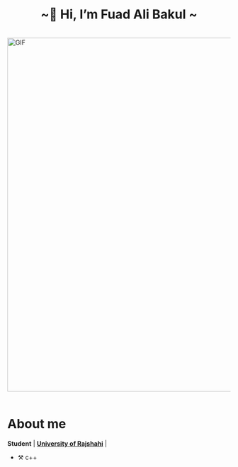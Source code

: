  <center>
<h1 align="center">~👋 Hi, I’m Fuad Ali Bakul  ~</h1>
<br>
<div align="left">

 <div align="left">
<img hight="150" width="800" alt="GIF" align="center" src="https://media0.giphy.com/media/v1.Y2lkPTc5MGI3NjExbmNkZWI3dHhvdTB5MXJyeHN3MTVwb3EycnM3ZXdvaDBmeTExdjB0NSZlcD12MV9pbnRlcm5hbF9naWZfYnlfaWQmY3Q9Zw/4OV1bLOIWwIXRxpXlN/giphy.gif">
</div>

</br>

# About me 

**Student** | [**University of Rajshahi**](https://www.ru.ac.bd/) | 

- :hammer_and_pick: c++
